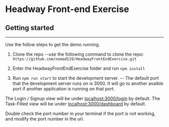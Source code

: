 # Headway Front-end Exercise

## Getting started

---

Use the follow steps to get the demo running.

1. Clone the repo
   --use the following command to clone the repo: `https://github.com/nomad119/HeadwayFrontEndExercise.git`

2. Enter the HeadwayFrontEndExercise folder and run `npm install`

3. Run `npm run start` to start the development server.
   -- The default port that the development server runs on is 3000. It will go to another avaible port if another application is running on that port.

The Login / Signup view will be under <localhost:3000/login> by default.
The Task-Filled view will be under <localhost:3000/dashboard> by default.

Double check the port number in your terminal if the port is not working, and modify the port number in the url.
